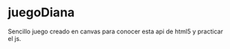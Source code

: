juegoDiana
==========

Sencillo juego creado en canvas para conocer esta api de html5 y practicar el js.

